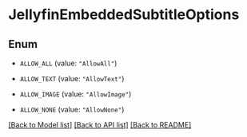 # JellyfinEmbeddedSubtitleOptions

## Enum


* `ALLOW_ALL` (value: `"AllowAll"`)

* `ALLOW_TEXT` (value: `"AllowText"`)

* `ALLOW_IMAGE` (value: `"AllowImage"`)

* `ALLOW_NONE` (value: `"AllowNone"`)


[[Back to Model list]](../README.md#documentation-for-models) [[Back to API list]](../README.md#documentation-for-api-endpoints) [[Back to README]](../README.md)


